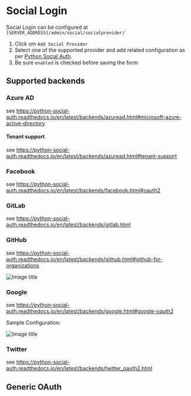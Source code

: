 # Social Login

Social Login can be configured at `[SERVER_ADDRESS]/admin/social/socialprovider/`

1. Click om `Add Social Provider`
2. Select one of the supported provider and add related configuration as
   per [Python Social Auth](https://python-social-auth.readthedocs.io/).
3. Be sure `enabled` is checked before saving the form

## Supported backends

### Azure AD

see <https://python-social-auth.readthedocs.io/en/latest/backends/azuread.html#microsoft-azure-active-directory>

#### Tenant support

see <https://python-social-auth.readthedocs.io/en/latest/backends/azuread.html#tenant-support>


### Facebook

see <https://python-social-auth.readthedocs.io/en/latest/backends/facebook.html#oauth2>


### GitLab

see <https://python-social-auth.readthedocs.io/en/latest/backends/gitlab.html>

### GitHub

see <https://python-social-auth.readthedocs.io/en/latest/backends/github.html#github-for-organizations>

![Image title](_screenshots/sso_github.png)

### Google

see <https://python-social-auth.readthedocs.io/en/latest/backends/google.html#google-oauth2>

Sample Configuration:

![Image title](_screenshots/sso_google.png)


### Twitter

see <https://python-social-auth.readthedocs.io/en/latest/backends/twitter_oauth2.html>




## Generic OAuth
